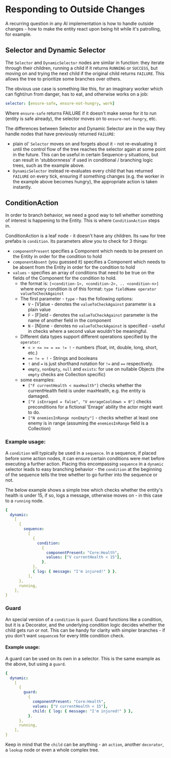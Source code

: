 # Responding to Outside Changes

A recurring question in any AI implementation is how to handle outside changes - how to make the entity react upon being hit while it's patrolling, for example.

## Selector and Dynamic Selector

The `Selector` and `DynamicSelector` nodes are similar in function: they iterate through their children, running a child if it returns `RUNNING` or `SUCCESS`, but moving on and trying the next child if the original child returns `FAILURE`.
This allows the tree to prioritize some branches over others.

The obvious use case is something like this, for an imaginary worker which can fight/run from danger, has to eat, and otherwise works on a job:

```yaml
selector: [ensure-safe, ensure-not-hungry, work]
```

Where `ensure-safe` returns FAILURE if it doesn't make sense for it to run (entity is safe already), the selector moves on to `ensure-not-hungry`, etc.

The differences between Selector and Dynamic Selector are in the way they handle nodes that have previously returned `FAILURE`:

- plain ol' `Selector` moves on and forgets about it - not re-evaluating it until the control flow of the tree reaches the selector again at some point in the future.
  This can be useful in certain Sequence-y situations, but can result in 'stubbornness' if used in conditional / branching logic trees, such as the example above.
- `DynamicSelector` instead re-evaluates every child that has returned `FAILURE` on every tick, ensuring if something changes (e.g. the worker in the example above becomes hungry), the appropriate action is taken instantly.

## ConditionAction

In order to branch behavior, we need a good way to tell whether something of interest is happening to the Entity.
This is where `ConditionAction` steps in.

ConditionAction is a leaf node - it doesn't have any children.
Its `name` for tree prefabs is `condition`.
Its parameters allow you to check for 3 things:

- `componentPresent` specifies a Component which needs to be present on the Entity in order for the condition to hold
- `componentAbsent` (you guessed it) specifies a Component which needs to be absent from the Entity in order for the condition to hold
- `values` - specifies an array of conditions that need to be true on the fields of the Component for the condition to hold.
  - the format is: `[<condition-1>, <condition-2>, .. <condition-n>]` where every condition is of this format: `type fieldName operator valueToCheckAgainst`
  - The first parameter - `type` - has the following options:
    - `V` - [V]alue - denotes the `valueToCheckAgainst` parameter is a plain value
    - `F` - [F]ield - denotes the `valueToCheckAgainst` parameter is the name of another field in the component
    - `N` - [N]one - denotes no `valueToCheckAgainst` is specified - useful in checks where a second value wouldn't be meaningful.
  - Different data types support different operations specified by the `operator`:
    - `< > <= >= = == != !` - numbers (float, int, double, long, short, etc.)
    - `== != = !` - Strings and booleans
    - `!` and `=` is just shorthand notation for `!=` and `==` respectively.
    - `empty`, `nonEmpty`, `null` and `exists`: for use on nullable Objects (the `empty` checks are Collection specific)
  - some examples:
    - `["F currentHealth < maxHealth"]` checks whether the currentHealth field is under maxHealth, e.g. the entity is damaged.
    - `["V isEnraged = false", "V enrageCooldown = 0"]` checks preconditions for a fictional 'Enrage' ability the actor might want to do.
    - `["N enemiesInRange nonEmpty"]` - checks whether at least one enemy is in range (assuming the `enemiesInRange` field is a Collection)

### Example usage:

A `condition` will typically be used in a `sequence`.
In a sequence, if placed before some action nodes, it can ensure certain conditions were met before executing a further action.
Placing this encompassing `sequence` in a `dynamic` selector leads to easy branching behavior - the `condition` at the beginning of the sequence tells the tree whether to go further into the sequence or not.

The below example shows a simple tree which checks whether the entity's health is under 15, if so, logs a message, otherwise moves on - in this case to a `running` node.

```yaml
{
  dynamic:
    [
      {
        sequence:
          [
            {
              condition:
                {
                  componentPresent: "Core:Health",
                  values: ["V currentHealth < 15"],
                },
            },
            { log: { message: "I'm injured!" } },
          ],
      },
      running,
    ],
}
```

### Guard

An special version of a `condition` is `guard`. Guard functions like a condition, but it is a Decorator, and the underlying condition logic decides whether the child gets run or not.
This can be handy for clarity with simpler branches - if you don't want `sequence`s for every little condition check.

#### Example usage:

A guard can be used on its own in a selector. This is the same example as the above, but using a `guard`.

```yaml
{
  dynamic:
    [
      {
        guard:
          {
            componentPresent: "Core:Health",
            values: ["V currentHealth < 15"],
            child: { log: { message: "I'm injured!" } },
          },
      },
      running,
    ],
}
```

Keep in mind that the `child` can be anything - an `action`, another `decorator`, a `lookup` node or even a whole complex tree.
